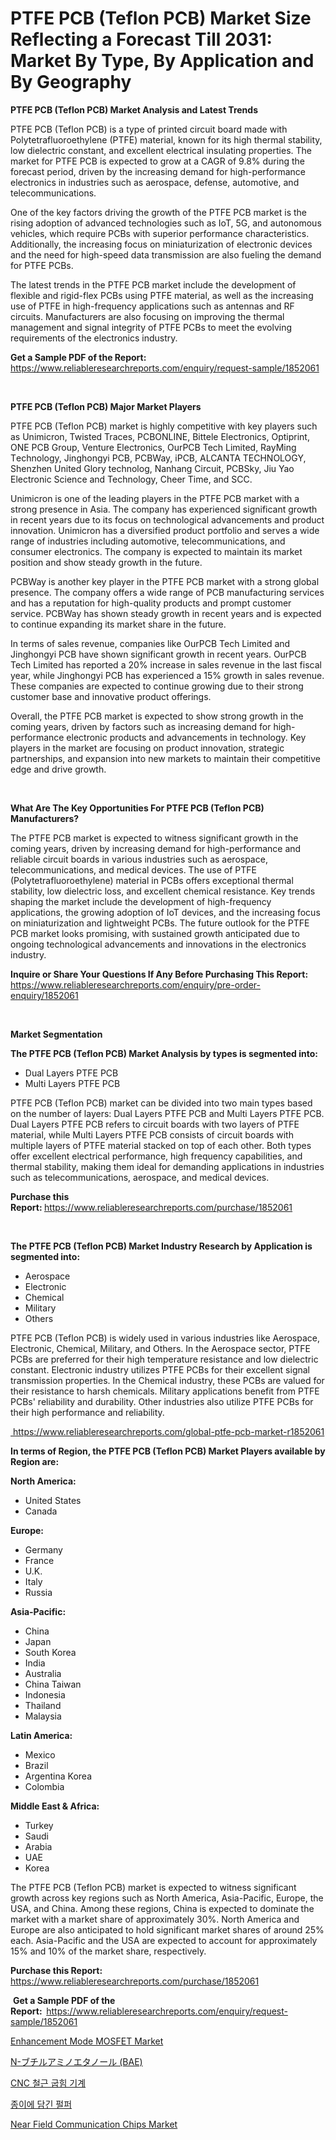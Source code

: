 <p><h1>PTFE PCB (Teflon PCB) Market Size Reflecting a Forecast Till 2031: Market By Type, By Application and By Geography</h1></p><p><strong>PTFE PCB (Teflon PCB) Market Analysis and Latest Trends</strong></p>
<p><p>PTFE PCB (Teflon PCB) is a type of printed circuit board made with Polytetrafluoroethylene (PTFE) material, known for its high thermal stability, low dielectric constant, and excellent electrical insulating properties. The market for PTFE PCB is expected to grow at a CAGR of 9.8% during the forecast period, driven by the increasing demand for high-performance electronics in industries such as aerospace, defense, automotive, and telecommunications.</p><p>One of the key factors driving the growth of the PTFE PCB market is the rising adoption of advanced technologies such as IoT, 5G, and autonomous vehicles, which require PCBs with superior performance characteristics. Additionally, the increasing focus on miniaturization of electronic devices and the need for high-speed data transmission are also fueling the demand for PTFE PCBs.</p><p>The latest trends in the PTFE PCB market include the development of flexible and rigid-flex PCBs using PTFE material, as well as the increasing use of PTFE in high-frequency applications such as antennas and RF circuits. Manufacturers are also focusing on improving the thermal management and signal integrity of PTFE PCBs to meet the evolving requirements of the electronics industry.</p></p>
<p><strong>Get a Sample PDF of the Report:&nbsp;</strong> <a href="https://www.reliableresearchreports.com/enquiry/request-sample/1852061">https://www.reliableresearchreports.com/enquiry/request-sample/1852061</a></p>
<p>&nbsp;</p>
<p><strong>PTFE PCB (Teflon PCB) Major Market Players</strong></p>
<p><p>PTFE PCB (Teflon PCB) market is highly competitive with key players such as Unimicron, Twisted Traces, PCBONLINE, Bittele Electronics, Optiprint, ONE PCB Group, Venture Electronics, OurPCB Tech Limited, RауMing Tесhnоlоgу, Jinghongyi PCB, PCBWay, iPCB, ALCANTA TECHNOLOGY, Shenzhen United Glory technolog, Nanhang Circuit, PCBSky, Jiu Yao Electronic Science and Technology, Cheer Time, and SCC. </p><p>Unimicron is one of the leading players in the PTFE PCB market with a strong presence in Asia. The company has experienced significant growth in recent years due to its focus on technological advancements and product innovation. Unimicron has a diversified product portfolio and serves a wide range of industries including automotive, telecommunications, and consumer electronics. The company is expected to maintain its market position and show steady growth in the future.</p><p>PCBWay is another key player in the PTFE PCB market with a strong global presence. The company offers a wide range of PCB manufacturing services and has a reputation for high-quality products and prompt customer service. PCBWay has shown steady growth in recent years and is expected to continue expanding its market share in the future.</p><p>In terms of sales revenue, companies like OurPCB Tech Limited and Jinghongyi PCB have shown significant growth in recent years. OurPCB Tech Limited has reported a 20% increase in sales revenue in the last fiscal year, while Jinghongyi PCB has experienced a 15% growth in sales revenue. These companies are expected to continue growing due to their strong customer base and innovative product offerings.</p><p>Overall, the PTFE PCB market is expected to show strong growth in the coming years, driven by factors such as increasing demand for high-performance electronic products and advancements in technology. Key players in the market are focusing on product innovation, strategic partnerships, and expansion into new markets to maintain their competitive edge and drive growth.</p></p>
<p>&nbsp;</p>
<p><strong>What Are The Key Opportunities For PTFE PCB (Teflon PCB) Manufacturers?</strong></p>
<p><p>The PTFE PCB market is expected to witness significant growth in the coming years, driven by increasing demand for high-performance and reliable circuit boards in various industries such as aerospace, telecommunications, and medical devices. The use of PTFE (Polytetrafluoroethylene) material in PCBs offers exceptional thermal stability, low dielectric loss, and excellent chemical resistance. Key trends shaping the market include the development of high-frequency applications, the growing adoption of IoT devices, and the increasing focus on miniaturization and lightweight PCBs. The future outlook for the PTFE PCB market looks promising, with sustained growth anticipated due to ongoing technological advancements and innovations in the electronics industry.</p></p>
<p><strong>Inquire or Share Your Questions If Any Before Purchasing This Report:</strong> <a href="https://www.reliableresearchreports.com/enquiry/pre-order-enquiry/1852061">https://www.reliableresearchreports.com/enquiry/pre-order-enquiry/1852061</a></p>
<p>&nbsp;</p>
<p><strong>Market Segmentation</strong></p>
<p><strong>The PTFE PCB (Teflon PCB) Market Analysis by types is segmented into:</strong></p>
<p><ul><li>Dual Layers PTFE PCB</li><li>Multi Layers PTFE PCB</li></ul></p>
<p><p>PTFE PCB (Teflon PCB) market can be divided into two main types based on the number of layers: Dual Layers PTFE PCB and Multi Layers PTFE PCB. Dual Layers PTFE PCB refers to circuit boards with two layers of PTFE material, while Multi Layers PTFE PCB consists of circuit boards with multiple layers of PTFE material stacked on top of each other. Both types offer excellent electrical performance, high frequency capabilities, and thermal stability, making them ideal for demanding applications in industries such as telecommunications, aerospace, and medical devices.</p></p>
<p><strong>Purchase this Report:&nbsp;</strong><a href="https://www.reliableresearchreports.com/purchase/1852061">https://www.reliableresearchreports.com/purchase/1852061</a></p>
<p>&nbsp;</p>
<p><strong>The PTFE PCB (Teflon PCB) Market Industry Research by Application is segmented into:</strong></p>
<p><ul><li>Aerospace</li><li>Electronic</li><li>Chemical</li><li>Military</li><li>Others</li></ul></p>
<p><p>PTFE PCB (Teflon PCB) is widely used in various industries like Aerospace, Electronic, Chemical, Military, and Others. In the Aerospace sector, PTFE PCBs are preferred for their high temperature resistance and low dielectric constant. Electronic industry utilizes PTFE PCBs for their excellent signal transmission properties. In the Chemical industry, these PCBs are valued for their resistance to harsh chemicals. Military applications benefit from PTFE PCBs' reliability and durability. Other industries also utilize PTFE PCBs for their high performance and reliability.</p></p>
<p><a href="https://www.reliableresearchreports.com/global-ptfe-pcb-market-r1852061">&nbsp;https://www.reliableresearchreports.com/global-ptfe-pcb-market-r1852061</a></p>
<p><strong>In terms of Region, the PTFE PCB (Teflon PCB) Market Players available by Region are:</strong></p>
<p>
    <p> <strong> North America: </strong>
        <ul>
            <li>United States</li>
            <li>Canada</li>
        </ul>
        </p> 
    <p> <strong> Europe: </strong>
        <ul>
            <li>Germany</li>
            <li>France</li>
            <li>U.K.</li>
            <li>Italy</li>
            <li>Russia</li>
        </ul>
        </p> 
    <p> <strong> Asia-Pacific: </strong>
        <ul>
            <li>China</li>
            <li>Japan</li>
            <li>South Korea</li>
            <li>India</li>
            <li>Australia</li>
            <li>China Taiwan</li>
            <li>Indonesia</li>
            <li>Thailand</li>
            <li>Malaysia</li>
        </ul>
        </p> 
    <p> <strong> Latin America: </strong>
        <ul>
            <li>Mexico</li>
            <li>Brazil</li>
            <li>Argentina Korea</li>
            <li>Colombia</li>
        </ul>
        </p> 
    <p> <strong> Middle East & Africa: </strong>
        <ul>
            <li>Turkey</li>
            <li>Saudi</li>
            <li>Arabia</li>
            <li>UAE</li>
            <li>Korea</li>
        </ul>
    </p>
    </p>
<p><p>The PTFE PCB (Teflon PCB) market is expected to witness significant growth across key regions such as North America, Asia-Pacific, Europe, the USA, and China. Among these regions, China is expected to dominate the market with a market share of approximately 30%. North America and Europe are also anticipated to hold significant market shares of around 25% each. Asia-Pacific and the USA are expected to account for approximately 15% and 10% of the market share, respectively.</p></p>
<p><strong>Purchase this Report: </strong><a href="https://www.reliableresearchreports.com/purchase/1852061">https://www.reliableresearchreports.com/purchase/1852061</a></p>
<p>&nbsp;<strong>Get a Sample PDF of the Report:&nbsp;&nbsp;</strong><a href="https://www.reliableresearchreports.com/enquiry/request-sample/1852061">https://www.reliableresearchreports.com/enquiry/request-sample/1852061</a></p>
<p><strong></strong></p>
<p><p><a href="https://github.com/marlinacrngin/Market-Research-Report-List-1/blob/main/enhancement-mode-mosfet-market.md">Enhancement Mode MOSFET Market</a></p><p><a href="https://github.com/LizaHeller2023/Market-Research-Report-List-1/blob/main/1364340148654.md">N-ブチルアミノエタノール (BAE)</a></p><p><a href="https://github.com/lkwggful07722/Market-Research-Report-List-2/blob/main/7806146158065.md">CNC 철근 굽힘 기계</a></p><p><a href="https://github.com/nigaleamar09/Market-Research-Report-List-1/blob/main/2565452158064.md">종이에 담긴 펄퍼</a></p><p><a href="https://github.com/wnxtvsgd56/Market-Research-Report-List-1/blob/main/near-field-communication-chips-market.md">Near Field Communication Chips Market</a></p></p>